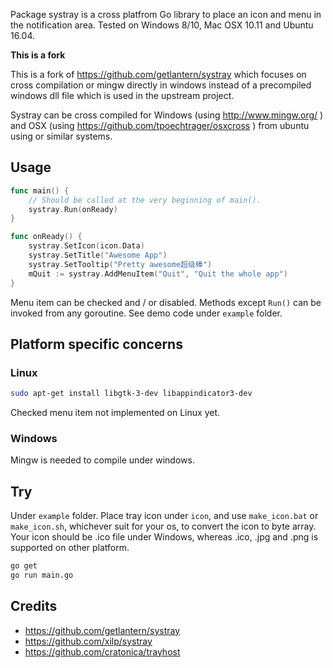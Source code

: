 Package systray is a cross platfrom Go library to place an icon and menu in the
notification area. Tested on Windows 8/10, Mac OSX 10.11 and Ubuntu 16.04.

**This is a fork**

This is a fork of https://github.com/getlantern/systray which focuses on cross
compilation or mingw directly in windows instead of a precompiled windows dll
file which is used in the upstream project.

Systray can be cross compiled for Windows (using http://www.mingw.org/ ) and
OSX (using https://github.com/tpoechtrager/osxcross ) from ubuntu using or
similar systems.


## Usage
```go
func main() {
	// Should be called at the very beginning of main().
	systray.Run(onReady)
}

func onReady() {
	systray.SetIcon(icon.Data)
	systray.SetTitle("Awesome App")
	systray.SetTooltip("Pretty awesome超级棒")
	mQuit := systray.AddMenuItem("Quit", "Quit the whole app")
}
```
Menu item can be checked and / or disabled. Methods except `Run()` can be invoked from any goroutine. See demo code under `example` folder.

## Platform specific concerns

### Linux

```sh
sudo apt-get install libgtk-3-dev libappindicator3-dev
```
Checked menu item not implemented on Linux yet.

### Windows

Mingw is needed to compile under windows.


## Try

Under `example` folder.
Place tray icon under `icon`, and use `make_icon.bat` or `make_icon.sh`, whichever suit for your os, to convert the icon to byte array.
Your icon should be .ico file under Windows, whereas .ico, .jpg and .png is supported on other platform.

```sh
go get
go run main.go
```

## Credits

- https://github.com/getlantern/systray
- https://github.com/xilp/systray
- https://github.com/cratonica/trayhost
